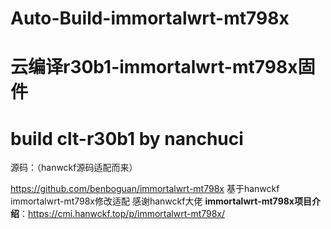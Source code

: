 # Auto-Build-immortalwrt-mt798x
# 云编译r30b1-immortalwrt-mt798x固件
# build clt-r30b1 by nanchuci

源码：（hanwckf源码适配而来）

https://github.com/benboguan/immortalwrt-mt798x
基于hanwckf immortalwrt-mt798x修改适配
感谢hanwckf大佬
**immortalwrt-mt798x项目介绍**：https://cmi.hanwckf.top/p/immortalwrt-mt798x/
